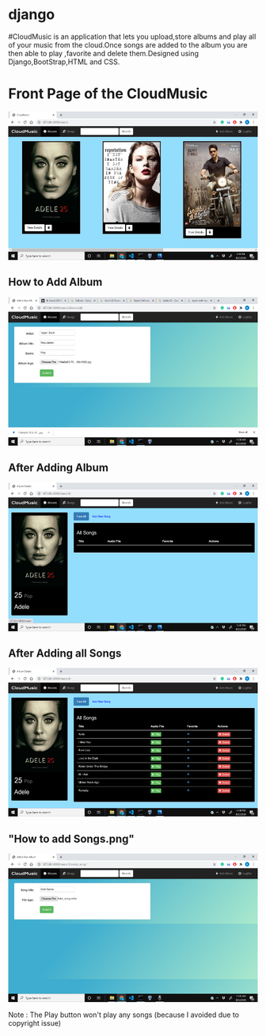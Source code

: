 # django
#CloudMusic is an application that lets you upload,store albums and play all of your music from the cloud.Once songs are added to the album you are then able to play ,favorite and delete them.Designed using Django,BootStrap,HTML and CSS.

<h1>Front Page of the CloudMusic </h1>

<img src="Front Page of the CloudMusic.png" style="width:800px;height:300px;">


<h2>How to Add Album </h2>

<img src="Album-add.png" style="width:800px;height:300px;">

<h2>After Adding Album </h2>


<img src="After Adding Album.png" style="width:800px;height:300px;">



<h2>After Adding all Songs </h2>

<img src="After Adding all Songs.png" style="width:800px;height:300px;">

<h2>"How to add Songs.png"</h2>

<img src="How to add Songs.png" style="width:800px;height:300px;">




Note : The Play button won't play any songs (because I avoided due to copyright issue)



